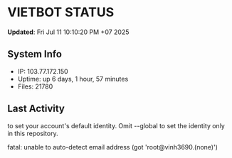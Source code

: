 # VIETBOT STATUS
**Updated**: Fri Jul 11 10:10:20 PM +07 2025

## System Info
- IP: 103.77.172.150
- Uptime: up 6 days, 1 hour, 57 minutes
- Files: 21780

## Last Activity

to set your account's default identity.
Omit --global to set the identity only in this repository.

fatal: unable to auto-detect email address (got 'root@vinh3690.(none)')
